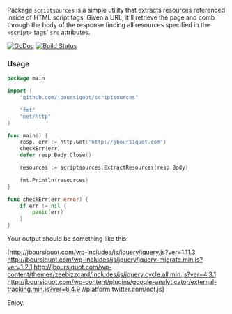 Package `scriptsources` is a simple utility that extracts resources referenced inside of HTML script tags. Given a URL, it'll retrieve the page and comb through the body of the response finding all resources specified in the  `<script>` tags' `src` attributes.

[![GoDoc](https://godoc.org/github.com/jboursiquot/scriptsources?status.svg)](http://godoc.org/github.com/jboursiquot/scriptsources) [![Build Status](https://travis-ci.org/jboursiquot/scriptsources.svg?branch=master)](https://travis-ci.org/jboursiquot/scriptsources)
### Usage

```go
package main

import (
	"github.com/jboursiquot/scriptsources"

	"fmt"
	"net/http"
)

func main() {
	resp, err := http.Get("http://jboursiquot.com")
	checkErr(err)
	defer resp.Body.Close()

	resources := scriptsources.ExtractResources(resp.Body)

	fmt.Println(resources)
}

func checkErr(err error) {
	if err != nil {
		panic(err)
	}
}
```

Your output should be something like this:

[http://jboursiquot.com/wp-includes/js/jquery/jquery.js?ver=1.11.3 http://jboursiquot.com/wp-includes/js/jquery/jquery-migrate.min.js?ver=1.2.1 http://jboursiquot.com/wp-content/themes/zeebizzcard/includes/js/jquery.cycle.all.min.js?ver=4.3.1 http://jboursiquot.com/wp-content/plugins/google-analyticator/external-tracking.min.js?ver=6.4.9 //platform.twitter.com/oct.js]

Enjoy.
